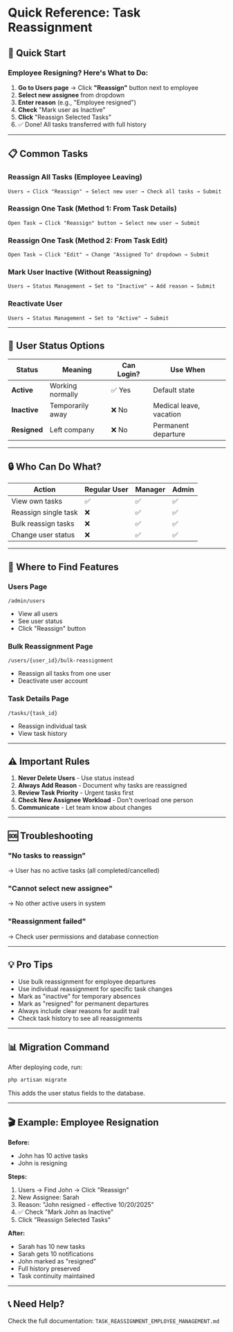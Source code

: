 # Quick Reference: Task Reassignment

## 🚀 Quick Start

### Employee Resigning? Here's What to Do:

1. **Go to Users page** → Click **"Reassign"** button next to employee
2. **Select new assignee** from dropdown
3. **Enter reason** (e.g., "Employee resigned")
4. **Check** "Mark user as Inactive" 
5. **Click** "Reassign Selected Tasks"
6. ✅ Done! All tasks transferred with full history

---

## 📋 Common Tasks

### Reassign All Tasks (Employee Leaving)
```
Users → Click "Reassign" → Select new user → Check all tasks → Submit
```

### Reassign One Task (Method 1: From Task Details)
```
Open Task → Click "Reassign" button → Select new user → Submit
```

### Reassign One Task (Method 2: From Task Edit)
```
Open Task → Click "Edit" → Change "Assigned To" dropdown → Submit
```

### Mark User Inactive (Without Reassigning)
```
Users → Status Management → Set to "Inactive" → Add reason → Submit
```

### Reactivate User
```
Users → Status Management → Set to "Active" → Submit
```

---

## 🎯 User Status Options

| Status | Meaning | Can Login? | Use When |
|--------|---------|------------|----------|
| **Active** | Working normally | ✅ Yes | Default state |
| **Inactive** | Temporarily away | ❌ No | Medical leave, vacation |
| **Resigned** | Left company | ❌ No | Permanent departure |

---

## 🔒 Who Can Do What?

| Action | Regular User | Manager | Admin |
|--------|--------------|---------|-------|
| View own tasks | ✅ | ✅ | ✅ |
| Reassign single task | ❌ | ✅ | ✅ |
| Bulk reassign tasks | ❌ | ✅ | ✅ |
| Change user status | ❌ | ✅ | ✅ |

---

## 📍 Where to Find Features

### Users Page
`/admin/users`
- View all users
- See user status
- Click "Reassign" button

### Bulk Reassignment Page
`/users/{user_id}/bulk-reassignment`
- Reassign all tasks from one user
- Deactivate user account

### Task Details Page
`/tasks/{task_id}`
- Reassign individual task
- View task history

---

## ⚠️ Important Rules

1. **Never Delete Users** - Use status instead
2. **Always Add Reason** - Document why tasks are reassigned
3. **Review Task Priority** - Urgent tasks first
4. **Check New Assignee Workload** - Don't overload one person
5. **Communicate** - Let team know about changes

---

## 🆘 Troubleshooting

### "No tasks to reassign"
→ User has no active tasks (all completed/cancelled)

### "Cannot select new assignee"
→ No other active users in system

### "Reassignment failed"
→ Check user permissions and database connection

---

## 💡 Pro Tips

- Use bulk reassignment for employee departures
- Use individual reassignment for specific task changes
- Mark as "inactive" for temporary absences
- Mark as "resigned" for permanent departures
- Always include clear reasons for audit trail
- Check task history to see all reassignments

---

## 📊 Migration Command

After deploying code, run:
```bash
php artisan migrate
```

This adds the user status fields to the database.

---

## 🎬 Example: Employee Resignation

**Before:**
- John has 10 active tasks
- John is resigning

**Steps:**
1. Users → Find John → Click "Reassign"
2. New Assignee: Sarah
3. Reason: "John resigned - effective 10/20/2025"
4. ✅ Check "Mark John as Inactive"
5. Click "Reassign Selected Tasks"

**After:**
- Sarah has 10 new tasks
- Sarah gets 10 notifications
- John marked as "resigned"
- Full history preserved
- Task continuity maintained

---

## 📞 Need Help?

Check the full documentation: `TASK_REASSIGNMENT_EMPLOYEE_MANAGEMENT.md`

